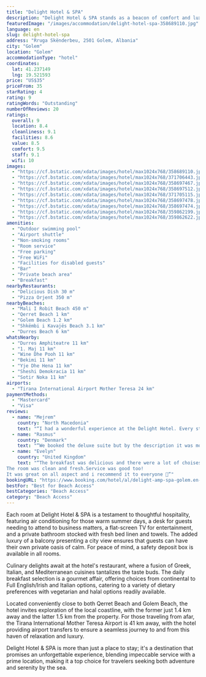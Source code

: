 ```yaml
---
title: "Delight Hotel & SPA"
description: "Delight Hotel & SPA stands as a beacon of comfort and luxury in Golem, merely a stone's throw away from the serene Mali I Robit Beach."
featuredImage: "/images/accommodation/delight-hotel-spa-358689110.jpg"
language: en
slug: delight-hotel-spa
address: "Rruga Skënderbeu, 2501 Golem, Albania"
city: "Golem"
location: "Golem"
accommodationType: "hotel"
coordinates:
  lat: 41.237149
  lng: 19.521593
price: "US$35"
priceFrom: 35
starRating: 4
rating: 9
ratingWords: "Outstanding"
numberOfReviews: 20
ratings:
  overall: 9
  location: 8.4
  cleanliness: 9.1
  facilities: 8.6
  value: 8.5
  comfort: 9.5
  staff: 9.1
  wifi: 10
images:
  - "https://cf.bstatic.com/xdata/images/hotel/max1024x768/358689110.jpg?k=fa62a2dabd4edfdbf517067dce3a757dd5c00a8d46435bd29d0583c69239746f&o=&hp=1"
  - "https://cf.bstatic.com/xdata/images/hotel/max1024x768/371706443.jpg?k=a726e624038ffebf4b925a7202829593de5ab0c43c54f7797c6c0b1dd4589437&o=&hp=1"
  - "https://cf.bstatic.com/xdata/images/hotel/max1024x768/358697467.jpg?k=304a275496d5b901d90db10f02b349ee8c278b15dc32e92c732717e2d7bd02f0&o=&hp=1"
  - "https://cf.bstatic.com/xdata/images/hotel/max1024x768/358697512.jpg?k=e5dd90969b4f67b789bda222b7ed3e59d0ddd5a63356aea7f07f49b563c49df6&o=&hp=1"
  - "https://cf.bstatic.com/xdata/images/hotel/max1024x768/371705115.jpg?k=20131b7917f822a1f0bfe48d29b7c44049b73f7e202f2f5e47342f820b466aea&o=&hp=1"
  - "https://cf.bstatic.com/xdata/images/hotel/max1024x768/358697478.jpg?k=a79464e3ab24587ad0bc5884cf63e24104ce26c4d1c98b06a995210652120835&o=&hp=1"
  - "https://cf.bstatic.com/xdata/images/hotel/max1024x768/358697474.jpg?k=bfad7d738dfff9eef6aa21fc7e3c4944d5bc3d0aca3bd8f8e327b280ab5e88a9&o=&hp=1"
  - "https://cf.bstatic.com/xdata/images/hotel/max1024x768/359862199.jpg?k=5d65d99d45d792f9b1136d3155cea59ddf17de95b058f090eb9367708fd05332&o=&hp=1"
  - "https://cf.bstatic.com/xdata/images/hotel/max1024x768/359862622.jpg?k=c2f89f3b55068316ae811dc39f3dfa482c305f4f89c3f01469396bc72287120a&o=&hp=1"
amenities:
  - "Outdoor swimming pool"
  - "Airport shuttle"
  - "Non-smoking rooms"
  - "Room service"
  - "Free parking"
  - "Free WiFi"
  - "Facilities for disabled guests"
  - "Bar"
  - "Private beach area"
  - "Breakfast"
nearbyRestaurants:
  - "Delicious Dish 30 m"
  - "Pizza Orjent 350 m"
nearbyBeaches:
  - "Mali I Robit Beach 450 m"
  - "Qerret Beach 1 km"
  - "Golem Beach 1.2 km"
  - "Shkëmbi i Kavajës Beach 3.1 km"
  - "Durres Beach 6 km"
whatsNearby:
  - "Durres Amphiteatre 11 km"
  - "1. Maj 11 km"
  - "Wine Dhe Pooh 11 km"
  - "Bekimi 11 km"
  - "Yje Dhe Hena 11 km"
  - "Sheshi Demokracia 11 km"
  - "Sotir Noka 11 km"
airports:
  - "Tirana International Airport Mother Teresa 24 km"
paymentMethods:
  - "Mastercard"
  - "Visa"
reviews:
  - name: "Mejrem"
    country: "North Macedonia"
    text: "“I had a wonderful experience at the Delight Hotel. Every staff member I encountered, from the valet to the check- in to the cleaning staff were delightful and eager to help! The girls at the reception Anxhi and Ola were amazing and friendly with...”"
  - name: "Rasmus"
    country: "Denmark"
    text: "“We booked the deluxe suite but by the description it was more the junior. We aren't snobby and the room was excellent but by principle the description should match what you book.”"
  - name: "Evelyn"
    country: "United Kingdom"
    text: "“The breakfast was delicious and there were a lot of choises. The location was perfect as well!
The room was clean and fresh.Service was good too!
It was great on all aspect and i recommend it to everyone 🙂”"
bookingURL: "https://www.booking.com/hotel/al/delight-amp-spa-golem.en-gb.html?aid=8035640"
bestFor: "Best for Beach Access"
bestCategories: "Beach Access"
category: "Beach Access"
---
```


Each room at Delight Hotel & SPA is a testament to thoughtful hospitality, featuring air conditioning for those warm summer days, a desk for guests needing to attend to business matters, a flat-screen TV for entertainment, and a private bathroom stocked with fresh bed linen and towels. The added luxury of a balcony presenting a city view ensures that guests can have their own private oasis of calm. For peace of mind, a safety deposit box is available in all rooms.

Culinary delights await at the hotel's restaurant, where a fusion of Greek, Italian, and Mediterranean cuisines tantalizes the taste buds. The daily breakfast selection is a gourmet affair, offering choices from continental to Full English/Irish and Italian options, catering to a variety of dietary preferences with vegetarian and halal options readily available.

Located conveniently close to both Qerret Beach and Golem Beach, the hotel invites exploration of the local coastline, with the former just 1.4 km away and the latter 1.5 km from the property. For those traveling from afar, the Tirana International Mother Teresa Airport is 41 km away, with the hotel providing airport transfers to ensure a seamless journey to and from this haven of relaxation and luxury.

Delight Hotel & SPA is more than just a place to stay; it's a destination that promises an unforgettable experience, blending impeccable service with a prime location, making it a top choice for travelers seeking both adventure and serenity by the sea.